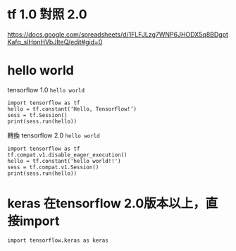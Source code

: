 # tf 1.0 對照 2.0  

https://docs.google.com/spreadsheets/d/1FLFJLzg7WNP6JHODX5q8BDgptKafq_slHpnHVbJIteQ/edit#gid=0

# hello world

tensorflow 1.0 `hello world`  

    import tensorflow as tf
    hello = tf.constant(‘Hello, TensorFlow!’)
    sess = tf.Session()
    print(sess.run(hello))

轉換 tensorflow 2.0 `hello world`  

    import tensorflow as tf
    tf.compat.v1.disable_eager_execution()
    hello = tf.constant('hello world!!')
    sess = tf.compat.v1.Session()
    print(sess.run(hello))


# keras 在tensorflow 2.0版本以上，直接import  

    import tensorflow.keras as keras